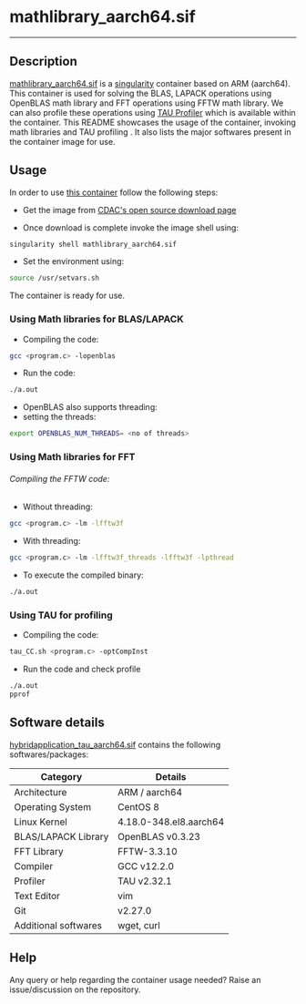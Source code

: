 # mathlibrary_aarch64.sif
---

## Description

[mathlibrary_aarch64.sif](https://ssdg.cdacb.in:5000/) is a [singularity](https://en.wikipedia.org/wiki/Singularity_(software)) container based on ARM (aarch64). This container is used for solving the BLAS, LAPACK operations using OpenBLAS math library and FFT operations using FFTW math library. We can also profile these operations using [TAU Profiler](https://www.cs.uoregon.edu/research/tau/) which is available within the container. This README showcases the usage of the container, invoking math libraries and TAU profiling . It also lists the major softwares present in the container image for use.

## Usage

In order to use [this container](https://ssdg.cdacb.in:5000/) follow the following steps:

+ Get the image from [CDAC's open source download page](https://ssdg.cdacb.in:5000/) 

+ Once download is complete invoke the image shell using:
```bash
singularity shell mathlibrary_aarch64.sif
 ```

+ Set the environment using:
```bash
source /usr/setvars.sh
```

The container is ready for use.

### Using Math libraries for BLAS/LAPACK 

+ Compiling the code:
```bash
gcc <program.c> -lopenblas
```

+ Run the code:
```bash
./a.out
```

+ OpenBLAS also supports threading:
+ setting the threads:
```bash
export OPENBLAS_NUM_THREADS= <no of threads>
```

### Using Math libraries for FFT

###### Compiling the FFTW code:

- Without threading:
```bash
gcc <program.c> -lm -lfftw3f
```

- With threading:
```bash
gcc <program.c> -lm -lfftw3f_threads -lfftw3f -lpthread
```

- To execute the compiled binary:
```bash
./a.out
```

### Using TAU for profiling

+ Compiling the code:
```bash
tau_CC.sh <program.c> -optCompInst
```

+ Run the code and check profile
```bash
./a.out
pprof
```


## Software details

[hybridapplication_tau_aarch64.sif](https://ssdg.cdacb.in:5000/) contains the following softwares/packages:

| Category | Details |
| --- | --- |
| Architecture | ARM / aarch64 |
| Operating System | CentOS 8 |
| Linux Kernel | 4.18.0-348.el8.aarch64 |
| BLAS/LAPACK Library |  OpenBLAS v0.3.23 |
| FFT Library | FFTW-3.3.10 |
| Compiler | GCC v12.2.0 |
| Profiler | TAU v2.32.1 |
| Text Editor | vim |
| Git | v2.27.0 |
| Additional softwares| wget, curl |


## Help

Any query or help regarding the container usage needed? Raise an issue/discussion on the repository.

